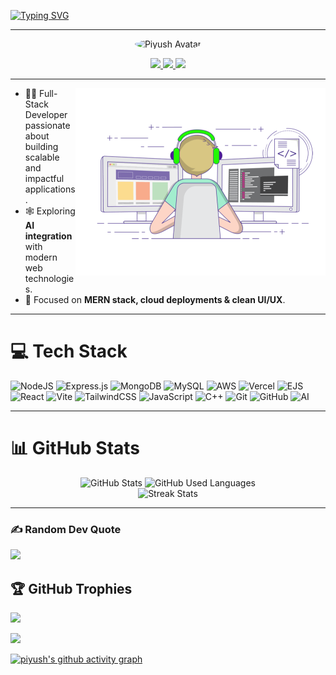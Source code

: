 
[![Typing SVG](https://readme-typing-svg.herokuapp.com?font=Fira+Code&size=30&pause=1000&color=36BCF7&width=800&lines=Hey+there!+I'm+Piyush+Yadav+%F0%9F%91%8B;Full+Stack+Developer;MERN+Stack+%7C+Cloud+%7C+AI+Enthusiast)](https://git.io/typing-svg)

---

<p align="center">
  <img src="https://avatars.githubusercontent.com/u/00000000?v=4" width="150" style="border-radius:50%" alt="Piyush Avatar" />
</p>

<p align="center">
  <a href="https://linkedin.com/in/piyush-yadav-203977298">
    <img src="https://img.shields.io/badge/LinkedIn-%230077B5.svg?logo=linkedin&logoColor=white" />
  </a>
  <a href="https://x.com/your-x-handle">
    <img src="https://img.shields.io/badge/X-black?logo=twitter&logoColor=white" />
  </a>
  <a href="mailto:piyushyaduvanshi6574@gmail.com">
    <img src="https://img.shields.io/badge/Email-D14836?logo=gmail&logoColor=white" />
  </a>
</p>

---

<img align="right" alt="Coding" width="400" src="https://raw.githubusercontent.com/devSouvik/devSouvik/master/gif3.gif">

- 👨‍💻 Full-Stack Developer passionate about building scalable and impactful applications.  
- 🕸️ Exploring **AI integration** with modern web technologies.  
- 🎯 Focused on **MERN stack, cloud deployments & clean UI/UX**.  

---

# 💻 Tech Stack
![NodeJS](https://img.shields.io/badge/node.js-6DA55F?style=for-the-badge&logo=node.js&logoColor=white)
![Express.js](https://img.shields.io/badge/express.js-%23404d59.svg?style=for-the-badge&logo=express&logoColor=%2361DAFB)
![MongoDB](https://img.shields.io/badge/MongoDB-%234ea94b.svg?style=for-the-badge&logo=mongodb&logoColor=white)
![MySQL](https://img.shields.io/badge/mysql-4479A1.svg?style=for-the-badge&logo=mysql&logoColor=white)
![AWS](https://img.shields.io/badge/AWS-%23FF9900.svg?style=for-the-badge&logo=amazon-aws&logoColor=white)
![Vercel](https://img.shields.io/badge/vercel-%23000000.svg?style=for-the-badge&logo=vercel&logoColor=white)
![EJS](https://img.shields.io/badge/ejs-%23B4CA65.svg?style=for-the-badge&logo=ejs&logoColor=black)
![React](https://img.shields.io/badge/react-%2320232a.svg?style=for-the-badge&logo=react&logoColor=%2361DAFB)
![Vite](https://img.shields.io/badge/vite-%23646CFF.svg?style=for-the-badge&logo=vite&logoColor=white)
![TailwindCSS](https://img.shields.io/badge/tailwindcss-%2338B2AC.svg?style=for-the-badge&logo=tailwind-css&logoColor=white)
![JavaScript](https://img.shields.io/badge/javascript-%23323330.svg?style=for-the-badge&logo=javascript&logoColor=%23F7DF1E)
![C++](https://img.shields.io/badge/c++-%2300599C.svg?style=for-the-badge&logo=c%2B%2B&logoColor=white)
![Git](https://img.shields.io/badge/git-%23F05033.svg?style=for-the-badge&logo=git&logoColor=white)
![GitHub](https://img.shields.io/badge/github-%23121011.svg?style=for-the-badge&logo=github&logoColor=white)
![AI](https://img.shields.io/badge/AI-%23000000.svg?style=for-the-badge&logo=openai&logoColor=white)

---

# 📊 GitHub Stats
<div align="center">
  <img width="52%" height="210px" src="https://github-readme-stats.vercel.app/api?username=piyush72yaduvanshi&show_icons=true&hide_border=true&count_private=true&bg_color=0d1117&title_color=36BCF7&icon_color=00C7B7&text_color=c9d1d9" alt="GitHub Stats" />
  <img width="46%" height="190px" src="https://github-readme-stats.vercel.app/api/top-langs/?username=piyush72yaduvanshi&layout=compact&hide_border=true&title_color=36BCF7&text_color=c9d1d9&bg_color=0d1117" alt="GitHub Used Languages"/>
</div>

<div align="center">
  <img height="180em" src="https://nirzak-streak-stats.vercel.app/?user=piyush72yaduvanshi&theme=dark&hide_border=true&background=0d1117&ring=36BCF7&currStreakLabel=00C7B7&fire=00C7B7&stroke=0000" alt="Streak Stats"/>
</div>

---

### ✍️ Random Dev Quote
![](https://quotes-github-readme.vercel.app/api?type=horizontal&theme=radical)

## 🏆 GitHub Trophies
![](https://github-profile-trophy.vercel.app/?username=piyush72yaduvanshi&theme=radical&no-frame=false&no-bg=true&margin-w=4)

[![](https://visitcount.itsvg.in/api?id=piyush72yaduvanshi&icon=0&color=0)](https://visitcount.itsvg.in)

[![piyush's github activity graph](https://github-readme-activity-graph.vercel.app/graph?username=piyush72yaduvanshi&theme=merko&hide_border=true&custom_title=Contribution%20Graph&bg_color=00000000&title_color=36BCF7&color=36BCF7&point=f0ffa3&line=36BCF7&area_color=36BCF7&area=true)](https://github.com/piyush72yaduvanshi/github-readme-activity-graph)
